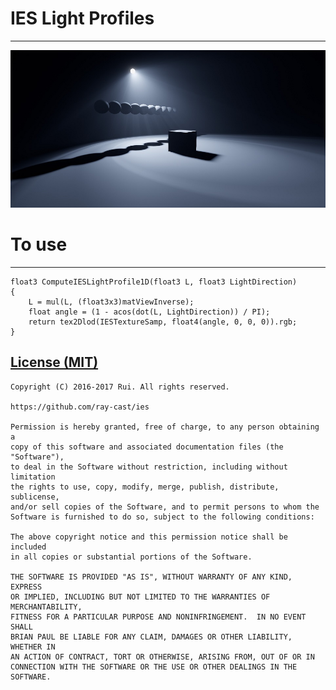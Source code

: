 # IES Light Profiles
-----------
![IES.jpg](IES.jpg)

# To use
----------
```hlsl
float3 ComputeIESLightProfile1D(float3 L, float3 LightDirection)
{
    L = mul(L, (float3x3)matViewInverse);
    float angle = (1 - acos(dot(L, LightDirection)) / PI);
    return tex2Dlod(IESTextureSamp, float4(angle, 0, 0, 0)).rgb;
}
```

[License (MIT)](https://raw.githubusercontent.com/ray-cast/ies/master/LICENSE.txt)
-------------------------------------------------------------------------------
	Copyright (C) 2016-2017 Rui. All rights reserved.

	https://github.com/ray-cast/ies

	Permission is hereby granted, free of charge, to any person obtaining a
	copy of this software and associated documentation files (the "Software"),
	to deal in the Software without restriction, including without limitation
	the rights to use, copy, modify, merge, publish, distribute, sublicense,
	and/or sell copies of the Software, and to permit persons to whom the
	Software is furnished to do so, subject to the following conditions:

	The above copyright notice and this permission notice shall be included
	in all copies or substantial portions of the Software.

	THE SOFTWARE IS PROVIDED "AS IS", WITHOUT WARRANTY OF ANY KIND, EXPRESS
	OR IMPLIED, INCLUDING BUT NOT LIMITED TO THE WARRANTIES OF MERCHANTABILITY,
	FITNESS FOR A PARTICULAR PURPOSE AND NONINFRINGEMENT.  IN NO EVENT SHALL
	BRIAN PAUL BE LIABLE FOR ANY CLAIM, DAMAGES OR OTHER LIABILITY, WHETHER IN
	AN ACTION OF CONTRACT, TORT OR OTHERWISE, ARISING FROM, OUT OF OR IN
	CONNECTION WITH THE SOFTWARE OR THE USE OR OTHER DEALINGS IN THE SOFTWARE.